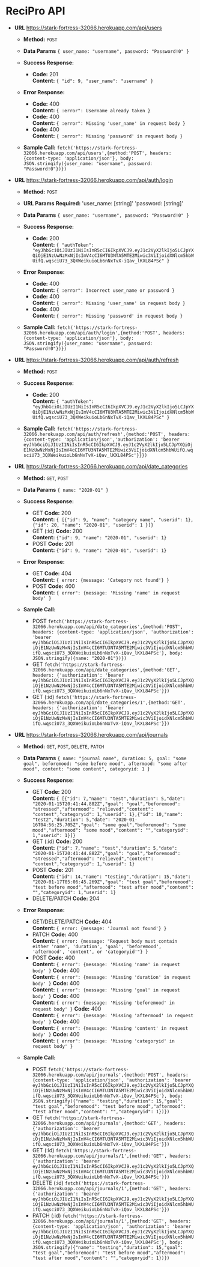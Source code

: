 # ReciPro API

* **URL**
https://stark-fortress-32066.herokuapp.com/api/users

  * **Method:**
  `POST` 

  * **Data Params**
    `{ user_name: "username", password: "Password!0" }`

  * **Success Response:**
    * **Code:** 201 <br />
      **Content:**
      `{ "id": 9, "user_name": "username" }`

  * **Error Response:**
    * **Code:** 400 <br />
      **Content:**
      `{ :error": Username already taken }`
    * **Code:** 400 <br />
      **Content:**
      `{ :error": Missing 'user_name' in request body }`
    * **Code:** 400 <br />
      **Content:**
      `{ :error": Missing 'password' in request body }`

  * **Sample Call:**
    `fetch('https://stark-fortress-32066.herokuapp.com/api/users',{method:'POST', headers: {content-type: 'application/json'}, body: JSON.stringify({user_name: "username", password: "Password!0"})})`

* **URL**
https://stark-fortress-32066.herokuapp.com/api/auth/login

  * **Method:**
  `POST` 

  *  **URL Params**
     **Required:**
    'user_name: [string]'
    'password: [string]'

  * **Data Params**
    `{ user_name: "username", password: "Password!0" }`

  * **Success Response:**
    * **Code:** 200 <br />
      **Content:**
      `{ "authToken": "eyJhbGciOiJIUzI1NiIsInR5cCI6IkpXVCJ9.eyJ1c2VyX2lkIjo5LCJpYXQiOjE1NzUwNzMxNjIsImV4cCI6MTU3NTA5MTE2Miwic3ViIjoidXNlcm5hbWUifQ.wqsciU73_3QXWeikuioLb6nNxTvX-iQav_lKXL84PSc" }`

  * **Error Response:**
    * **Code:** 400 <br />
      **Content:**
      `{ :error": Incorrect user_name or password }`
    * **Code:** 400 <br />
      **Content:**
      `{ :error": Missing 'user_name' in request body }`
    * **Code:** 400 <br />
      **Content:**
      `{ :error": Missing 'password' in request body }`

  * **Sample Call:**
    `fetch('https://stark-fortress-32066.herokuapp.com/api/auth/login',{method:'POST', headers: {content-type: 'application/json'}, body: JSON.stringify({user_name: "username", password: "Password!0"})})`
    
* **URL**
https://stark-fortress-32066.herokuapp.com/api/auth/refresh

  * **Method:**
  `POST` 

  * **Success Response:**
    * **Code:** 200 <br />
      **Content:**
      `{ "authToken": "eyJhbGciOiJIUzI1NiIsInR5cCI6IkpXVCJ9.eyJ1c2VyX2lkIjo5LCJpYXQiOjE1NzUwNzMxNjIsImV4cCI6MTU3NTA5MTE2Miwic3ViIjoidXNlcm5hbWUifQ.wqsciU73_3QXWeikuioLb6nNxTvX-iQav_lKXL84PSc" }`

  * **Sample Call:**
    `fetch('https://stark-fortress-32066.herokuapp.com/api/auth/refresh',{method:'POST', headers: {content-type: 'application/json','authorization': 'bearer eyJhbGciOiJIUzI1NiIsInR5cCI6IkpXVCJ9.eyJ1c2VyX2lkIjo5LCJpYXQiOjE1NzUwNzMxNjIsImV4cCI6MTU3NTA5MTE2Miwic3ViIjoidXNlcm5hbWUifQ.wqsciU73_3QXWeikuioLb6nNxTvX-iQav_lKXL84PSc'}}})`

* **URL**
https://stark-fortress-32066.herokuapp.com/api/date_categories

  * **Method:**
  `GET`, `POST` 

  * **Data Params**
    `{ name: "2020-01" }`

  * **Success Response:**
    * GET
      **Code:** 200 <br />
      **Content:**
      `{ [{"id": 9, "name": "category name", "userid": 1}, {"id": 20, "name": "2020-01", "userid": 1 }]}`
    * GET (:id)
      **Code:** 200 <br />
      **Content:**
      `{"id": 9, "name": "2020-01", "userid": 1}`
    * POST
      **Code:** 201 <br />
      **Content:**
      `{"id": 9, "name": "2020-01", "userid": 1}`

  * **Error Response:**
    * GET
      **Code:** 404 <br />
      **Content:**
      `{ error: {message: 'Category not found'} }`
    * POST
      **Code:** 400 <br />
      **Content:**
      `{ error": {message: 'Missing 'name' in request body' }`

  * **Sample Call:**
    * POST
    `fetch('https://stark-fortress-32066.herokuapp.com/api/date_categories',{method:'POST', headers: {content-type: 'application/json', 'authorization': 'bearer eyJhbGciOiJIUzI1NiIsInR5cCI6IkpXVCJ9.eyJ1c2VyX2lkIjo5LCJpYXQiOjE1NzUwNzMxNjIsImV4cCI6MTU3NTA5MTE2Miwic3ViIjoidXNlcm5hbWUifQ.wqsciU73_3QXWeikuioLb6nNxTvX-iQav_lKXL84PSc'}, body: JSON.stringify({name: "2020-01"})})`
    * GET
    `fetch('https://stark-fortress-32066.herokuapp.com/api/date_categories',{method:'GET', headers: {'authorization': 'bearer eyJhbGciOiJIUzI1NiIsInR5cCI6IkpXVCJ9.eyJ1c2VyX2lkIjo5LCJpYXQiOjE1NzUwNzMxNjIsImV4cCI6MTU3NTA5MTE2Miwic3ViIjoidXNlcm5hbWUifQ.wqsciU73_3QXWeikuioLb6nNxTvX-iQav_lKXL84PSc'}})`
    * GET (:id)
    `fetch('https://stark-fortress-32066.herokuapp.com/api/date_categories/1',{method:'GET', headers: {'authorization': 'bearer eyJhbGciOiJIUzI1NiIsInR5cCI6IkpXVCJ9.eyJ1c2VyX2lkIjo5LCJpYXQiOjE1NzUwNzMxNjIsImV4cCI6MTU3NTA5MTE2Miwic3ViIjoidXNlcm5hbWUifQ.wqsciU73_3QXWeikuioLb6nNxTvX-iQav_lKXL84PSc'}})`

* **URL**
https://stark-fortress-32066.herokuapp.com/api/journals

  * **Method:**
  `GET`, `POST`, `DELETE`, `PATCH`

  * **Data Params**
    `{ name: "journal name", duration: 5, goal: "some goal", beforemood: "some before mood", aftermood: "some after mood", content: "some content", categoryid: 1 }`

  * **Success Response:**
    * GET
      **Code:** 200 <br />
      **Content:**
      `{ [{"id": 7,"name": "test","duration": 5,"date": "2020-01-15T20:41:44.882Z","goal": "goal","beforemood": "stressed","aftermood": "relieved","content": "content","categoryid": 1,"userid": 1},{"id": 10,"name": "test2","duration": 5,"date": "2020-01-16T04:56:25.705Z","goal": "some goal","beforemood": "some mood","aftermood": "some mood","content": "","categoryid": 1,"userid": 1}]}`
    * GET (:id)
      **Code:** 200 <br />
      **Content:**
      `{"id": 7,"name": "test","duration": 5,"date": "2020-01-15T20:41:44.882Z","goal": "goal","beforemood": "stressed","aftermood": "relieved","content": "content","categoryid": 1,"userid": 1}`
    * POST
      **Code:** 201 <br />
      **Content:**
      `{"id": 14,"name": "testing","duration": 15,"date": "2020-01-17T05:06:45.269Z","goal": "test goal","beforemood": "test before mood","aftermood": "test after mood","content": "","categoryid": 1,"userid": 1}`    
    * DELETE/PATCH
      **Code:** 204<br />
      
  * **Error Response:**
    * GET/DELETE/PATCH
      **Code:** 404 <br />
      **Content:**
      `{ error: {message: 'Journal not found'} }`
    * PATCH
      **Code:** 400 <br />
      **Content:**
      `{ error: {message: "Request body must contain either 'name', 'duration', 'goal', 'beforemood', 'aftermood', 'content', or 'categoryid'"} }`
    * POST
      **Code:** 400 <br />
      **Content:**
      `{ error": {message: 'Missing 'name' in request body' }`
      **Code:** 400 <br />
      **Content:**
      `{ error": {message: 'Missing 'duration' in request body' }`
      **Code:** 400 <br />
      **Content:**
      `{ error": {message: 'Missing 'goal' in request body' }`
      **Code:** 400 <br />
      **Content:**
      `{ error": {message: 'Missing 'beforemood' in request body' }`
      **Code:** 400 <br />
      **Content:**
      `{ error": {message: 'Missing 'aftermood' in request body' }`
      **Code:** 400 <br />
      **Content:**
      `{ error": {message: 'Missing 'content' in request body' }`
      **Code:** 400 <br />
      **Content:**
      `{ error": {message: 'Missing 'categoryid' in request body' }`
      
  * **Sample Call:**
    * POST
    `fetch('https://stark-fortress-32066.herokuapp.com/api/journals',{method:'POST', headers: {content-type: 'application/json', 'authorization': 'bearer eyJhbGciOiJIUzI1NiIsInR5cCI6IkpXVCJ9.eyJ1c2VyX2lkIjo5LCJpYXQiOjE1NzUwNzMxNjIsImV4cCI6MTU3NTA5MTE2Miwic3ViIjoidXNlcm5hbWUifQ.wqsciU73_3QXWeikuioLb6nNxTvX-iQav_lKXL84PSc'}, body: JSON.stringify({"name": "testing","duration": 15,"goal": "test goal","beforemood": "test before mood","aftermood": "test after mood","content": "","categoryid": 1})})`
    * GET
    `fetch('https://stark-fortress-32066.herokuapp.com/api/journals',{method:'GET', headers: {'authorization': 'bearer eyJhbGciOiJIUzI1NiIsInR5cCI6IkpXVCJ9.eyJ1c2VyX2lkIjo5LCJpYXQiOjE1NzUwNzMxNjIsImV4cCI6MTU3NTA5MTE2Miwic3ViIjoidXNlcm5hbWUifQ.wqsciU73_3QXWeikuioLb6nNxTvX-iQav_lKXL84PSc'}})`
    * GET (:id)
    `fetch('https://stark-fortress-32066.herokuapp.com/api/journals/1',{method:'GET', headers: {'authorization': 'bearer eyJhbGciOiJIUzI1NiIsInR5cCI6IkpXVCJ9.eyJ1c2VyX2lkIjo5LCJpYXQiOjE1NzUwNzMxNjIsImV4cCI6MTU3NTA5MTE2Miwic3ViIjoidXNlcm5hbWUifQ.wqsciU73_3QXWeikuioLb6nNxTvX-iQav_lKXL84PSc'}})`
    * DELETE (:id)
    `fetch('https://stark-fortress-32066.herokuapp.com/api/journals/1',{method:'GET', headers: {'authorization': 'bearer eyJhbGciOiJIUzI1NiIsInR5cCI6IkpXVCJ9.eyJ1c2VyX2lkIjo5LCJpYXQiOjE1NzUwNzMxNjIsImV4cCI6MTU3NTA5MTE2Miwic3ViIjoidXNlcm5hbWUifQ.wqsciU73_3QXWeikuioLb6nNxTvX-iQav_lKXL84PSc'}})`
    * PATCH (:id)
    `fetch('https://stark-fortress-32066.herokuapp.com/api/journals/1',{method:'GET', headers: {content-type: 'application/json', 'authorization': 'bearer eyJhbGciOiJIUzI1NiIsInR5cCI6IkpXVCJ9.eyJ1c2VyX2lkIjo5LCJpYXQiOjE1NzUwNzMxNjIsImV4cCI6MTU3NTA5MTE2Miwic3ViIjoidXNlcm5hbWUifQ.wqsciU73_3QXWeikuioLb6nNxTvX-iQav_lKXL84PSc'}, body: JSON.stringify({"name": "testing","duration": 15,"goal": "test goal","beforemood": "test before mood","aftermood": "test after mood","content": "","categoryid": 1})})`
